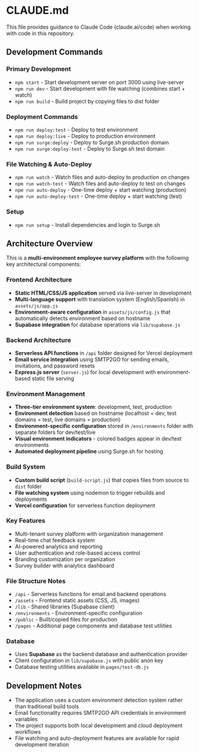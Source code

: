 # CLAUDE.md

This file provides guidance to Claude Code (claude.ai/code) when working with code in this repository.

## Development Commands

### Primary Development
- `npm start` - Start development server on port 3000 using live-server
- `npm run dev` - Start development with file watching (combines start + watch)
- `npm run build` - Build project by copying files to dist folder

### Deployment Commands
- `npm run deploy:test` - Deploy to test environment 
- `npm run deploy:live` - Deploy to production environment
- `npm run surge:deploy` - Deploy to Surge.sh production domain
- `npm run surge:deploy-test` - Deploy to Surge.sh test domain

### File Watching & Auto-Deploy
- `npm run watch` - Watch files and auto-deploy to production on changes
- `npm run watch-test` - Watch files and auto-deploy to test on changes
- `npm run auto-deploy` - One-time deploy + start watching (production)
- `npm run auto-deploy-test` - One-time deploy + start watching (test)

### Setup
- `npm run setup` - Install dependencies and login to Surge.sh

## Architecture Overview

This is a **multi-environment employee survey platform** with the following key architectural components:

### Frontend Architecture
- **Static HTML/CSS/JS application** served via live-server in development
- **Multi-language support** with translation system (English/Spanish) in `assets/js/app.js`
- **Environment-aware configuration** in `assets/js/config.js` that automatically detects environment based on hostname
- **Supabase integration** for database operations via `lib/supabase.js`

### Backend Architecture
- **Serverless API functions** in `/api` folder designed for Vercel deployment
- **Email service integration** using SMTP2GO for sending emails, invitations, and password resets
- **Express.js server** (`server.js`) for local development with environment-based static file serving

### Environment Management
- **Three-tier environment system**: development, test, production
- **Environment detection** based on hostname (localhost = dev, test domains = test, live domains = production)
- **Environment-specific configuration** stored in `/environments` folder with separate folders for dev/test/live
- **Visual environment indicators** - colored badges appear in dev/test environments
- **Automated deployment pipeline** using Surge.sh for hosting

### Build System
- **Custom build script** (`build-script.js`) that copies files from source to `dist` folder
- **File watching system** using nodemon to trigger rebuilds and deployments
- **Vercel configuration** for serverless function deployment

### Key Features
- Multi-tenant survey platform with organization management
- Real-time chat feedback system
- AI-powered analytics and reporting
- User authentication and role-based access control
- Branding customization per organization
- Survey builder with analytics dashboard

### File Structure Notes
- `/api` - Serverless functions for email and backend operations
- `/assets` - Frontend static assets (CSS, JS, images)
- `/lib` - Shared libraries (Supabase client)
- `/environments` - Environment-specific configuration
- `/public` - Built/copied files for production
- `/pages` - Additional page components and database test utilities

### Database
- Uses **Supabase** as the backend database and authentication provider
- Client configuration in `lib/supabase.js` with public anon key
- Database testing utilities available in `pages/test-db.js`

## Development Notes

- The application uses a custom environment detection system rather than traditional build tools
- Email functionality requires SMTP2GO API credentials in environment variables
- The project supports both local development and cloud deployment workflows
- File watching and auto-deployment features are available for rapid development iteration